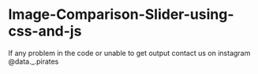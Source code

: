 # Image-Comparison-Slider-using-css-and-js
If any problem in the code or unable to get output contact us on instagram @data._.pirates
